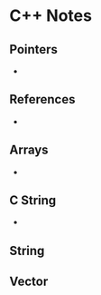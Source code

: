 # C++ Notes  
  
## Pointers
  
 * 
  
## References
  
* 
  
## Arrays  

* 
  
## C String  
  
* 
  
## String
  

  
## Vector
  